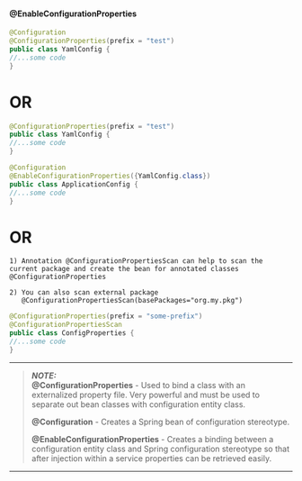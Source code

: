 #### @EnableConfigurationProperties


```java
@Configuration
@ConfigurationProperties(prefix = "test")
public class YamlConfig {
//...some code
}
```

# OR

```java
@ConfigurationProperties(prefix = "test")
public class YamlConfig {
//...some code
}
```

```java
@Configuration
@EnableConfigurationProperties({YamlConfig.class})
public class ApplicationConfig {
//...some code
}
```

# OR

``` text
1) Annotation @ConfigurationPropertiesScan can help to scan the current package and create the bean for annotated classes @ConfigurationProperties

2) You can also scan external package
   @ConfigurationPropertiesScan(basePackages="org.my.pkg")
```


```java
@ConfigurationProperties(prefix = "some-prefix")
@ConfigurationPropertiesScan
public class ConfigProperties {
//...some code
}
```

---
> **_NOTE:_**  
>**@ConfigurationProperties** - Used to bind a class with an externalized property file. Very powerful and must be used to separate out bean classes with configuration entity class.
>
>**@Configuration** - Creates a Spring bean of configuration stereotype.
>
>**@EnableConfigurationProperties** - Creates a binding between a configuration entity class and Spring configuration stereotype so that after injection within a service properties can be retrieved easily.
>
---
